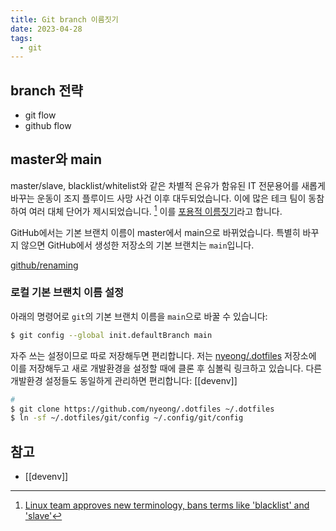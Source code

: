 ```yaml
---
title: Git branch 이름짓기
date: 2023-04-28
tags:
  - git
---
```


## branch 전략

- git flow
- github flow

## master와 main

master/slave, blacklist/whitelist와 같은 차별적 은유가 함유된 IT 전문용어를 
새롭게 바꾸는 운동이 조지 플루이드 사망 사건 이후 대두되었습니다. 이에 많은
테크 팀이 동참하여 여러 대체 단어가 제시되었습니다. [^1]
이를 [포용적 이름짓기](https://inclusivenaming.org/)라고 합니다.

GitHub에서는 기본 브랜치 이름이 master에서 main으로 바뀌었습니다. 특별히 바꾸지
않으면 GitHub에서 생성한 저장소의 기본 브랜치는 `main`입니다.

[github/renaming](https://github.com/github/renaming)

### 로컬 기본 브랜치 이름 설정

아래의 명령어로 `git`의 기본 브랜치 이름을 `main`으로 바꿀 수 있습니다:

``` bash
$ git config --global init.defaultBranch main
```

자주 쓰는 설정이므로 따로 저장해두면 편리합니다. 저는 [nyeong/.dotfiles](https://github.com/nyeong/.dotfiles)
저장소에 이를 저장해두고 새로 개발환경을 설정할 때에 클론 후 심볼릭 링크하고 있습니다.
다른 개발환경 설정들도 동일하게 관리하면 편리합니다: [[devenv]]

``` bash
# 
$ git clone https://github.com/nyeong/.dotfiles ~/.dotfiles
$ ln -sf ~/.dotfiles/git/config ~/.config/git/config
```

## 참고

- [[devenv]]

[^1]: [Linux team approves new terminology, bans terms like 'blacklist' and 'slave'](https://www.zdnet.com/article/linux-team-approves-new-terminology-bans-terms-like-blacklist-and-slave/)
